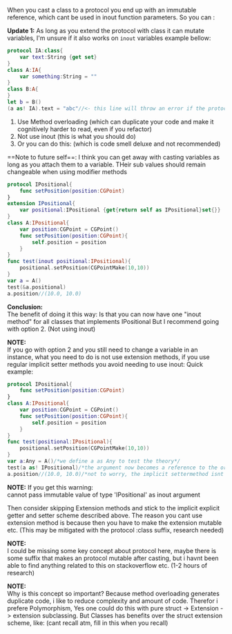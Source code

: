 When you cast a class to a protocol you end up with an immutable reference, which cant be used in inout function parameters. So you can<!--more--> :  

**Update 1:** As long as you extend the protocol with class it can mutate variables, I'm unsure if it also works on `inout` variables example bellow:  

```swift
protocol IA:class{
	var text:String {get set}
}
class A:IA{
	var something:String = "" 
}
class B:A{
}
let b = B()
(a as! IA).text = "abc"//<- this line will throw an error if the protocol didnt extend class. Why? because protocols can also extend struct etc

```
 
1. Use Method overloading (which can duplicate your code and make it cognitively harder to read, even if you refactor)  
2. Not use inout (this is what you should do)  
3. Or you can do this: (which is code smell deluxe and not recommended)  

==Note to future self==: I think you can get away with casting variables as long as you attach them to a variable. THeir sub values should remain changeable when using modifier methods
```swift
protocol IPositional{
    func setPosition(position:CGPoint)
}
extension IPositional{
    var positional:IPositional {get{return self as IPositional}set{}}
}
class A:IPositional{
    var position:CGPoint = CGPoint()
    func setPosition(position:CGPoint){
        self.position = position
    }
}
func test(inout positional:IPositional){
    positional.setPosition(CGPointMake(10,10))
}
var a = A()
test(&a.positional)
a.position//(10.0, 10.0)
```
**Conclusion:**   
The benefit of doing it this way: Is that you can now have one "inout method" for all classes that implements IPositional 
But I recommend going with option 2. (Not using inout) 

**NOTE:**  
If you go with option 2 and you still need to change a variable in an instance, what you need to do is not use extension methods, if you use regular implicit setter methods you avoid needing to use inout: Quick example:

```swift
protocol IPositional{
    func setPosition(position:CGPoint)
}
class A:IPositional{
    var position:CGPoint = CGPoint()
    func setPosition(position:CGPoint){
        self.position = position
    }
}
func test(positional:IPositional){
    positional.setPosition(CGPointMake(10,10))
}
var a:Any = A()/*we define a as Any to test the theory*/
test(a as! IPositional)/*the argument now becomes a reference to the orgiginal instance, but it also becomes immutable unfortunatly*/
a.position//(10.0, 10.0)/*not to worry, the implicit settermethod isnt defined by swift as mutable, even though it is. I guess indirectly, so the values are mutated on the orginal instance and all is well*/
```

**NOTE:** 
If you get this warning:  
cannot pass immutable value of type 'IPositional' as inout argument

Then consider skipping Extension methods and stick to the implicit explicit getter and setter scheme described above. The reason you cant use extension method is because then you have to make the extension mutable etc. (This may be mitigated with the protocol :class suffix, research needed)

**NOTE:**  
I could be missing some key concept about protocol here, maybe there is some suffix that makes an protocol mutable after casting, but i havnt been able to find anything related to this on stackoverflow etc. (1-2 hours of research)

**NOTE:**    
Why is this concept so important? Because method overloading generates duplicate code, i like to reduce complexity and amount of code. Therefor i prefere Polymorphism, Yes one could do this with pure struct -> Extension -> extension subclassing. But Classes has benefits over the struct extension scheme, like: (cant recall atm, fill in this when you recall)